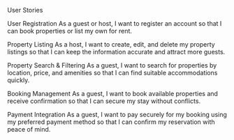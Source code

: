 User Stories

User Registration
As a guest or host, I want to register an account so that I can book properties or list my own for rent.

Property Listing
As a host, I want to create, edit, and delete my property listings so that I can keep the information accurate and attract more guests.

Property Search & Filtering
As a guest, I want to search for properties by location, price, and amenities so that I can find suitable accommodations quickly.

Booking Management
As a guest, I want to book available properties and receive confirmation so that I can secure my stay without conflicts.

Payment Integration
As a guest, I want to pay securely for my booking using my preferred payment method so that I can confirm my reservation with peace of mind.